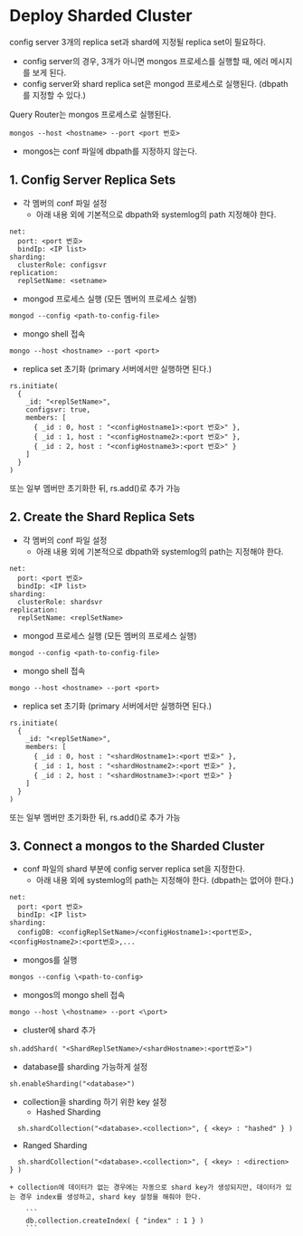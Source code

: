 # Deploy Sharded Cluster

config server 3개의 replica set과 shard에 지정될 replica set이 필요하다.

- config server의 경우, 3개가 아니면 mongos 프로세스를 실행할 때, 에러 메시지를 보게 된다.
- config server와 shard replica set은 mongod 프로세스로 실행된다. (dbpath를 지정할 수 있다.)

Query Router는 mongos 프로세스로 실행된다.

```
mongos --host <hostname> --port <port 번호>
```

- mongos는 conf 파일에 dbpath를 지정하지 않는다.



## 1. Config Server Replica Sets

- 각 멤버의 conf 파일 설정
  + 아래 내용 외에 기본적으로 dbpath와 systemlog의 path 지정해야 한다.

```
net:
  port: <port 번호>
  bindIp: <IP list>
sharding:
  clusterRole: configsvr
replication:
  replSetName: <setname>
```

- mongod 프로세스 실행 (모든 멤버의 프로세스 실행)

```
mongod --config <path-to-config-file>
```

- mongo shell 접속

```
mongo --host <hostname> --port <port>
```

- replica set 초기화 (primary 서버에서만 실행하면 된다.)

```
rs.initiate(
  {
    _id: "<replSetName>",
    configsvr: true,
    members: [
      { _id : 0, host : "<configHostname1>:<port 번호>" },
      { _id : 1, host : "<configHostname2>:<port 번호>" },
      { _id : 2, host : "<configHostname3>:<port 번호>" }
    ]
  }
)
```

또는 일부 멤버만 초기화한 뒤, rs.add()로 추가 가능


## 2. Create the Shard Replica Sets

- 각 멤버의 conf 파일 설정
  + 아래 내용 외에 기본적으로 dbpath와 systemlog의 path는 지정해야 한다.

```
net:
  port: <port 번호>
  bindIp: <IP list>
sharding:
  clusterRole: shardsvr
replication:
  replSetName: <replSetName>
```

- mongod 프로세스 실행 (모든 멤버의 프로세스 실행)

```
mongod --config <path-to-config-file>
```

- mongo shell 접속

```
mongo --host <hostname> --port <port>
```

- replica set 초기화 (primary 서버에서만 실행하면 된다.)

```
rs.initiate(
  {
    _id: "<replSetName>",
    members: [
      { _id : 0, host : "<shardHostname1>:<port 번호>" },
      { _id : 1, host : "<shardHostname2>:<port 번호>" },
      { _id : 2, host : "<shardHostname3>:<port 번호>" }
    ]
  }
)
```

또는 일부 멤버만 초기화한 뒤, rs.add()로 추가 가능


## 3. Connect a mongos to the Sharded Cluster

- conf 파일의 shard 부분에 config server replica set을 지정한다.
  + 아래 내용 외에 systemlog의 path는 지정해야 한다. (dbpath는 없어야 한다.)

```
net:
  port: <port 번호>
  bindIp: <IP list>
sharding:
  configDB: <configReplSetName>/<configHostname1>:<port번호>,<configHostname2>:<port번호>,...
```

- mongos를 실행

```
mongos --config \<path-to-config>
```

- mongos의 mongo shell 접속

```
mongo --host \<hostname> --port <\port>
```

- cluster에 shard 추가

```
sh.addShard( "<ShardReplSetName>/<shardHostname>:<port번호>")
```

- database를 sharding 가능하게 설정

```
sh.enableSharding("<database>")
```

- collection을 sharding 하기 위한 key 설정
  + Hashed Sharding

```
  sh.shardCollection("<database>.<collection>", { <key> : "hashed" } )
```

  + Ranged Sharding

```
  sh.shardCollection("<database>.<collection>", { <key> : <direction> } )
```

    + collection에 데이터가 없는 경우에는 자동으로 shard key가 생성되지만, 데이터가 있는 경우 index를 생성하고, shard key 설정을 해줘야 한다.

        ```
        db.collection.createIndex( { "index" : 1 } )
        ```
